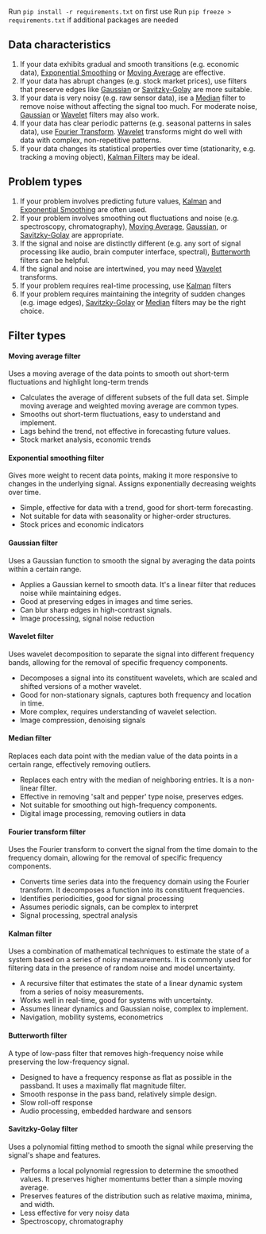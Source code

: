 Run `pip install -r requirements.txt` on first use
Run `pip freeze > requirements.txt` if additional packages are needed

## Data characteristics
1. If your data exhibits gradual and smooth transitions (e.g. economic data), [Exponential Smoothing](#exponential-smoothing-filter) or [Moving Average](#moving-average-filter) are effective.
2. If your data has abrupt changes (e.g. stock market prices), use filters that preserve edges like [Gaussian](#gaussian-filter) or [Savitzky-Golay](#savitzky-golay-filter) are more suitable.
3. If your data is very noisy (e.g. raw sensor data), ise a [Median](#median-filter) filter to remove noise without affecting the signal too much.  For moderate noise, [Gaussian](#gaussian-filter) or [Wavelet](#wavelet-filter) filters may also work.  
4. If your data has clear periodic patterns (e.g. seasonal patterns in sales data), use [Fourier Transform](#fourier-transform-filter).  [Wavelet](#wavelet-filter) transforms might do well with data with complex, non-repetitive patterns.
5. If your data changes its statistical properties over time (stationarity, e.g. tracking a moving object), [Kalman Filters](#kalman-filter) may be ideal.

## Problem types
1. If your problem involves predicting future values, [Kalman](#kalman-filter) and [Exponential Smoothing](#exponential-smoothing-filter) are often used.
2. If your problem involves smoothing out fluctuations and noise (e.g. spectroscopy, chromatography), [Moving Average](#moving-average-filter), [Gaussian](#gaussian-filter), or [Savitzky-Golay](#savitzky-golay-filter) are appropriate.
3. If the signal and noise are distinctly different (e.g. any sort of signal processing like audio, brain computer interface, spectral), [Butterworth](#butterworth-filter) filters can be helpful.
4. If the signal and noise are intertwined, you may need [Wavelet](#wavelet-filter) transforms.
5. If your problem requires real-time processing, use [Kalman](#kalman-filter) filters
6. If your problem requires maintaining the integrity of sudden changes (e.g. image edges), [Savitzky-Golay](#savitzky-golay-filter) or [Median](#median-filter) filters may be the right choice.

## Filter types

#### Moving average filter
Uses a moving average of the data points to smooth out short-term fluctuations and highlight long-term trends
* Calculates the average of different subsets of the full data set. Simple moving average and weighted moving average are common types.
* Smooths out short-term fluctuations, easy to understand and implement.
* Lags behind the trend, not effective in forecasting future values.
* Stock market analysis, economic trends

#### Exponential smoothing filter
Gives more weight to recent data points, making it more responsive to changes in the underlying signal. Assigns exponentially decreasing weights over time.  
* Simple, effective for data with a trend, good for short-term forecasting.
* Not suitable for data with seasonality or higher-order structures.
* Stock prices and economic indicators

#### Gaussian filter
Uses a Gaussian function to smooth the signal by averaging the data points within a certain range. 
* Applies a Gaussian kernel to smooth data. It's a linear filter that reduces noise while maintaining edges.
* Good at preserving edges in images and time series.
* Can blur sharp edges in high-contrast signals.
* Image processing, signal noise reduction

#### Wavelet filter
Uses wavelet decomposition to separate the signal into different frequency bands, allowing for the removal of specific frequency components. 
* Decomposes a signal into its constituent wavelets, which are scaled and shifted versions of a mother wavelet.
* Good for non-stationary signals, captures both frequency and location in time.
* More complex, requires understanding of wavelet selection.
* Image compression, denoising signals

#### Median filter
Replaces each data point with the median value of the data points in a certain range, effectively removing outliers. 
* Replaces each entry with the median of neighboring entries. It is a non-linear filter.
* Effective in removing 'salt and pepper' type noise, preserves edges.
* Not suitable for smoothing out high-frequency components.
* Digital image processing, removing outliers in data

#### Fourier transform filter
Uses the Fourier transform to convert the signal from the time domain to the frequency domain, allowing for the removal of specific frequency components.
* Converts time series data into the frequency domain using the Fourier transform. It decomposes a function into its constituent frequencies.
* Identifies periodicities, good for signal processing
* Assumes periodic signals, can be complex to interpret
* Signal processing, spectral analysis

#### Kalman filter
Uses a combination of mathematical techniques to estimate the state of a system based on a series of noisy measurements. It is commonly used for filtering data in the presence of random noise and model uncertainty. 
* A recursive filter that estimates the state of a linear dynamic system from a series of noisy measurements.
* Works well in real-time, good for systems with uncertainty.
* Assumes linear dynamics and Gaussian noise, complex to implement.
* Navigation, mobility systems, econometrics

#### Butterworth filter
A type of low-pass filter that removes high-frequency noise while preserving the low-frequency signal. 
* Designed to have a frequency response as flat as possible in the passband. It uses a maximally flat magnitude filter.
* Smooth response in the pass band, relatively simple design.
* Slow roll-off response
* Audio processing, embedded hardware and sensors

#### Savitzky-Golay filter
Uses a polynomial fitting method to smooth the signal while preserving the signal's shape and features. 
* Performs a local polynomial regression to determine the smoothed values. It preserves higher momentums better than a simple moving average.
* Preserves features of the distribution such as relative maxima, minima, and width.
* Less effective for very noisy data
* Spectroscopy, chromatography